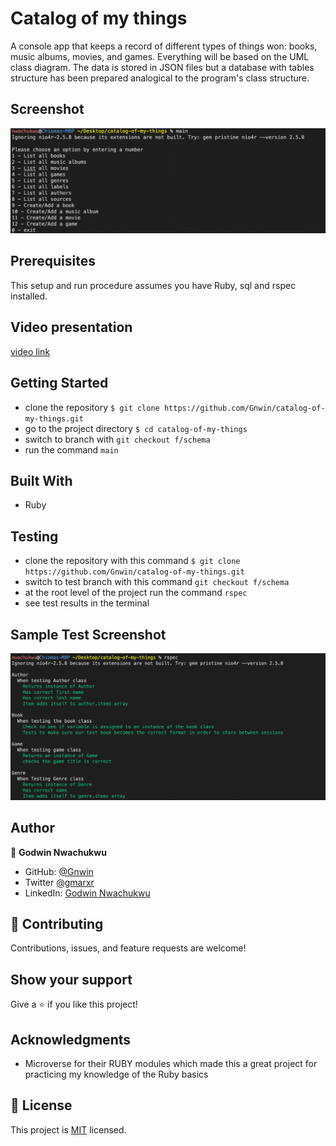 # Catalog of my things
A console app that keeps a record of different types of things won: books, music albums, movies, and games. Everything will be based on the UML class diagram. The data is stored in JSON files but a database with tables structure has been prepared analogical to the program's class structure.

## Screenshot
<img src="./images/Screenshot 2022-07-16 at 9.15.15 PM.png">

## Prerequisites
This setup and run procedure assumes you have Ruby, sql and rspec installed.

## Video presentation
[video link](https://www.loom.com/share/592b885dac9b4d4dac668b90f05eb491)

## Getting Started

- clone the repository `$ git clone https://github.com/Gnwin/catalog-of-my-things.git`
- go to the project directory `$ cd catalog-of-my-things`
- switch to branch with `git checkout f/schema`
- run the command `main`

## Built With

- Ruby

## Testing

- clone the repository with this command `$ git clone https://github.com/Gnwin/catalog-of-my-things.git`
- switch to test branch with this command `git checkout f/schema`
- at the root level of the project run the command `rspec`
- see test results in the terminal

## Sample Test Screenshot
<img src="./images/Screenshot 2022-07-16 at 9.19.52 PM.png">

## Author

👤 **Godwin Nwachukwu**

- GitHub: [@Gnwin](https://github.com/Gnwin)
- Twitter [@gmarxr](https://twitter.com/gmarxr)
- LinkedIn: [Godwin Nwachukwu](https://www.linkedin.com/in/n-gwin/)

## 🤝 Contributing

Contributions, issues, and feature requests are welcome!


## Show your support
Give a ⭐️ if you like this project!

## Acknowledgments

- Microverse for their RUBY modules which made this a great project for practicing my knowledge of the Ruby basics

## 📝 License

This project is [MIT](./MIT.md) licensed.
